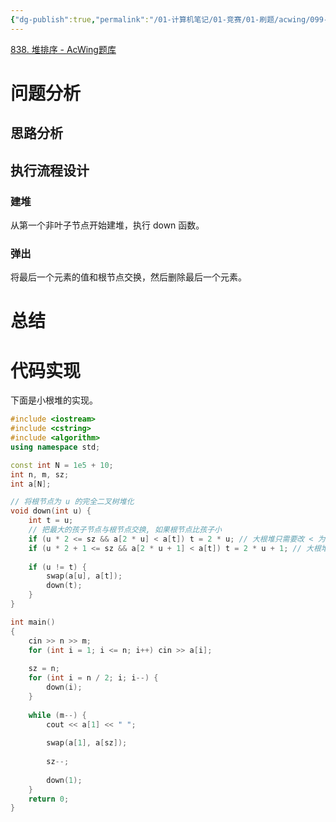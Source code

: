```yaml
---
{"dg-publish":true,"permalink":"/01-计算机笔记/01-竞赛/01-刷题/acwing/099-其他/838-堆排序/","tags":["personal/blog","algorithm/sorting","algorithm/数据结构/heap","algorithm/模板题"]}
---
```


[838. 堆排序 - AcWing题库](https://www.acwing.com/problem/content/840/)
# 问题分析
## 思路分析

## 执行流程设计
### 建堆
从第一个非叶子节点开始建堆，执行 down 函数。
### 弹出
将最后一个元素的值和根节点交换，然后删除最后一个元素。
# 总结

# 代码实现
下面是小根堆的实现。
```c++
#include <iostream>
#include <cstring>
#include <algorithm>
using namespace std;

const int N = 1e5 + 10;
int n, m, sz;
int a[N];

// 将根节点为 u 的完全二叉树堆化
void down(int u) {
    int t = u;
    // 把最大的孩子节点与根节点交换, 如果根节点比孩子小
    if (u * 2 <= sz && a[2 * u] < a[t]) t = 2 * u; // 大根堆只需要改 < 为 >
    if (u * 2 + 1 <= sz && a[2 * u + 1] < a[t]) t = 2 * u + 1; // 大根堆只需要改 < 为 >
    
    if (u != t) {
        swap(a[u], a[t]);
        down(t);
    }
}

int main()
{
    cin >> n >> m;
    for (int i = 1; i <= n; i++) cin >> a[i];
    
    sz = n;
    for (int i = n / 2; i; i--) {
        down(i);
    }
    
    while (m--) {
        cout << a[1] << " ";
        
        swap(a[1], a[sz]);
        
        sz--;
        
        down(1);
    }
    return 0;
}
```